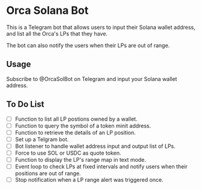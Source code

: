 # Orca Solana Bot

This is a Telegram bot that allows users to input their Solana wallet address, and list all the Orca's LPs that they have. 

The bot can also notify the users when their LPs are out of range.

## Usage

Subscribe to @OrcaSolBot on Telegram and input your Solana wallet address.

## To Do List

- [ ] Function to list all LP postions owned by a wallet.
- [ ] Function to query the symbol of a token minit address.
- [ ] Function to retrieve the details of an LP position.
- [ ] Set up a Telgram bot.
- [ ] Bot listener to handle wallet address input and output list of LPs.
- [ ] Force to use SOL or USDC as quote token.
- [ ] Function to display the LP's range map in text mode.
- [ ] Event loop to check LPs at fixed intervals and notify users when their positions are out of range.
- [ ] Stop notification when a LP range alert was triggered once.